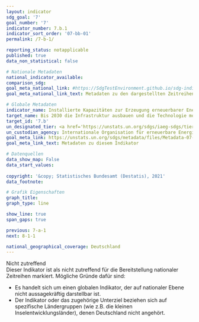 ```yaml
---
layout: indicator    
sdg_goal: '7'    
goal_number: '7'    
indicator_number: 7.b.1    
indicator_sort_order: '07-bb-01'    
permalink: /7-b-1/    

reporting_status: notapplicable    
published: true    
data_non_statistical: false    

# Nationale Metadaten    
national_indicator_available:     
comparison_sdg:     
goal_meta_national_link: #https://SdgTestEnvironment.github.io/sdg-indicators/public/MetaDe/7.b.1.pdf    
goal_meta_national_link_text: Metadaten zu den dargestellten Zeitreihen    

# Globale Metadaten    
indicator_name: Installierte Kapazitäten zur Erzeugung erneuerbarer Energie in Entwicklungsländern (in Watt pro Kopf)    
target_name: Bis 2030 die Infrastruktur ausbauen und die Technologie modernisieren, um in den Entwicklungsländern und insbesondere in den am wenigsten entwickelten Ländern, den kleinen Inselentwicklungsländern und den Binnenentwicklungsländern im Einklang mit ihren jeweiligen Unterstützungsprogrammen moderne und nachhaltige Energiedienstleistungen für alle bereitzustellen    
target_id: '7.b'    
un_designated_tier: <a href='https://unstats.un.org/sdgs/iaeg-sdgs/tier-classification/' title='Klicken Sie hier um weitere Informationen zur UN-Tier-Klassifikation zu erhalten.'  target='_blank'>Tier I</a>    
un_custodian_agency: Internationale Organisation für erneuerbare Energien (IRENA)    
goal_meta_link: https://unstats.un.org/sdgs/metadata/files/Metadata-07-0b-01.pdf    
goal_meta_link_text: Metadaten zu diesem Indikator        

# Datenquellen    
data_show_map: False    
data_start_values:     
    
copyright: '&copy; Statistisches Bundesamt (Destatis), 2021'    
data_footnote:     

# Grafik Eigenschaften    
graph_title:     
graph_type: line    

show_line: true
span_gaps: true    

previous: 7-a-1    
next: 8-1-1    

national_geographical_coverage: Deutschland    
---
```


<span class="status notapplicable">Nicht zutreffend </span><br>
Dieser Indikator ist als nicht zutreffend für die Bereitstellung nationaler Zeitreihen markiert. Mögliche Gründe dafür sind:
-	Es handelt sich um einen globalen Indikator, der auf nationaler Ebene nicht aussagekräftig darstellbar ist.
-	Der Indikator oder das zugehörige Unterziel beziehen sich auf spezifische Ländergruppen (wie z.B. die kleinen Inselentwicklungsländer), denen Deutschland nicht angehört.